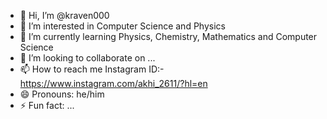 - 👋 Hi, I’m @kraven000
- 👀 I’m interested in Computer Science and Physics
- 🌱 I’m currently learning Physics, Chemistry, Mathematics and Computer Science
- 💞️ I’m looking to collaborate on ...
- 📫 How to reach me Instagram ID:- https://www.instagram.com/akhi_2611/?hl=en
- 😄 Pronouns: he/him
- ⚡ Fun fact: ...

<!---
kraven000/kraven000 is a ✨ special ✨ repository because its `README.md` (this file) appears on your GitHub profile.
You can click the Preview link to take a look at your changes.
--->
